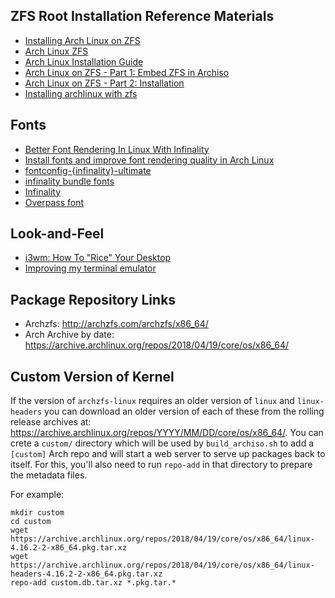 ## ZFS Root Installation Reference Materials

* [Installing Arch Linux on ZFS](https://wiki.archlinux.org/index.php/Installing_Arch_Linux_on_ZFS)
* [Arch Linux ZFS](https://wiki.archlinux.org/index.php/ZFS)
* [Arch Linux Installation Guide](https://wiki.archlinux.org/index.php/Installation_guide)
* [Arch Linux on ZFS - Part 1: Embed ZFS in Archiso](https://ramsdenj.com/2016/06/23/arch-linux-on-zfs-part-1-embed-zfs-in-archiso.html)
* [Arch Linux on ZFS - Part 2: Installation](https://ramsdenj.com/2016/06/23/arch-linux-on-zfs-part-2-installation.html)
* [Installing archlinux with zfs](https://github.com/PositronicBrain/archzfs/blob/master/Install.md)

## Fonts

* [Better Font Rendering In Linux With Infinality](http://www.webupd8.org/2013/06/better-font-rendering-in-linux-with.html)
* [Install fonts and improve font rendering quality in Arch Linux](https://www.ostechnix.com/install-fonts-improve-font-rendering-quality-arch-linux/)
* [fontconfig-{infinality}-ultimate](https://github.com/bohoomil/fontconfig-ultimate)
* [infinality bundle fonts](http://bohoomil.com/)
* [Infinality](https://wiki.archlinux.org/index.php/Infinality)
* [Overpass font](http://overpassfont.org/)

## Look-and-Feel

* [i3wm: How To "Rice" Your Desktop](https://www.youtube.com/watch?v=ARKIwOlazKI&t=612s)
* [Improving my terminal emulator](https://www.mattwall.co.uk/2015/01/31/Improving-my-terminal-emulator.html)

## Package Repository Links

* Archzfs: http://archzfs.com/archzfs/x86_64/
* Arch Archive by date: https://archive.archlinux.org/repos/2018/04/19/core/os/x86_64/

## Custom Version of Kernel

If the version of `archzfs-linux` requires an older version of `linux` and `linux-headers` you can download an older version of each of these from the rolling release archives at: https://archive.archlinux.org/repos/YYYY/MM/DD/core/os/x86_64/. You can crete a `custom/` directory which will be used by `build_archiso.sh` to add a `[custom]` Arch repo and will start a web server to serve up packages back to itself. For this, you'll also need to run `repo-add` in that directory to prepare the metadata files.

For example:

```
mkdir custom
cd custom
wget https://archive.archlinux.org/repos/2018/04/19/core/os/x86_64/linux-4.16.2-2-x86_64.pkg.tar.xz
wget https://archive.archlinux.org/repos/2018/04/19/core/os/x86_64/linux-headers-4.16.2-2-x86_64.pkg.tar.xz
repo-add custom.db.tar.xz *.pkg.tar.*
```
